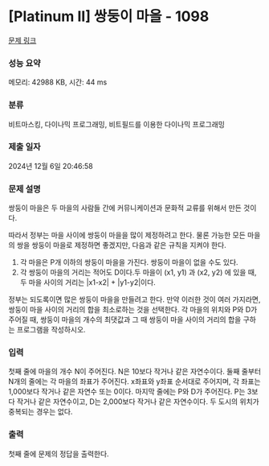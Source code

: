 # [Platinum II] 쌍둥이 마을 - 1098 

[문제 링크](https://www.acmicpc.net/problem/1098) 

### 성능 요약

메모리: 42988 KB, 시간: 44 ms

### 분류

비트마스킹, 다이나믹 프로그래밍, 비트필드를 이용한 다이나믹 프로그래밍

### 제출 일자

2024년 12월 6일 20:46:58

### 문제 설명

<p>쌍둥이 마을은 두 마을의 사람들 간에 커뮤니케이션과 문화적 교류를 위해서 만든 것이다.</p>

<p>따라서 정부는 마을 사이에 쌍둥이 마을을 많이 제정하려고 한다. 물론 가능한 모든 마을의 쌍을 쌍둥이 마을로 제정하면 좋겠지만, 다음과 같은 규칙을 지켜야 한다.</p>

<ol>
	<li>각 마을은 P개 이하의 쌍둥이 마을을 가진다. 쌍둥이 마을이 없을 수도 있다.</li>
	<li>각 쌍둥이 마을의 거리는 적어도 D이다.두 마을이 (x1, y1) 과 (x2, y2) 에 있을 때, 두 마을 사이의 거리는 |x1-x2| + |y1-y2|이다.</li>
</ol>

<p>정부는 되도록이면 많은 쌍둥이 마을을 만들려고 한다. 만약 이러한 것이 여러 가지라면, 쌍둥이 마을 사이의 거리의 합을 최소로하는 것을 선택한다. 각 마을의 위치와 P와 D가 주어질 때, 쌍둥이 마을의 개수의 최댓값과 그 때 쌍둥이 마을 사이의 거리의 합을 구하는 프로그램을 작성하시오.</p>

### 입력 

 <p>첫째 줄에 마을의 개수 N이 주어진다. N은 10보다 작거나 같은 자연수이다. 둘째 줄부터 N개의 줄에는 각 마을의 좌표가 주어진다. x좌표와 y좌표 순서대로 주어지며, 각 좌표는 1,000보다 작거나 같은 자연수 또는 0이다. 마지막 줄에는 P와 D가 주어진다. P는 3보다 작거나 같은 자연수이고, D는 2,000보다 작거나 같은 자연수이다. 두 도시의 위치가 중복되는 경우는 없다.</p>

### 출력 

 <p>첫째 줄에 문제의 정답을 출력한다.</p>

